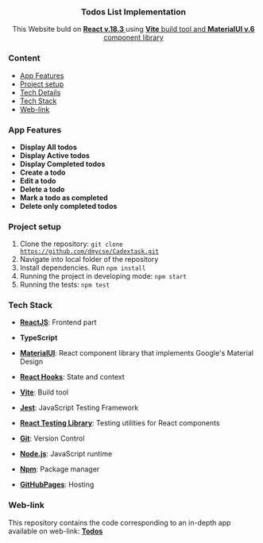 <div align="center">

  <h3 align="center">Todos List Implementation</h3>

   <div align="center">
     This Website buld on <a href="https://react.dev/" target="_blank"><b>React v.18.3</b> </a>using <a href="https://vite.dev/" target="_blank"><b>Vite</b> build tool and <a href="https://mui.com/" target="_blank"><b>MaterialUI v.6</b> component library</a>
    </div>
</div>

### <a name="table">Content</a>

- [App Features](#features)
- [Project setup](#setup)
- [Tech Details](#details)
- [Tech Stack](#tech-stack)
- [Web-link](#web-link)

### <a name="features">App Features</a>

* **Display All todos**
* **Display Active todos**
* **Display Completed todos**
* **Create a todo**
* **Edit a todo**
* **Delete a todo**
* **Mark a todo as completed**
* **Delete only completed todos**

### <a name="features">Project setup</a>
1. Clone the repository: <code>git clone https://github.com/dmycse/Cadextask.git</code>
2. Navigate into local folder of the repository
3. Install dependencies. Run <code>npm install</code>
4. Running the project in developing mode: <code>npm start</code>
5. Running the tests: <code>npm test</code>


### <a name="tech-stack">Tech Stack</a>

* **[ReactJS](https://react.dev/)**: Frontend part
* **TypeScript**
* **[MaterialUI](https://mui.com/)**: React component library that implements Google's Material Design
* **[React Hooks](https://react.dev/reference/react/hooks)**: State and context
* **[Vite](https://vite.dev/)**: Build tool
* **[Jest](https://jestjs.io/)**: JavaScript Testing Framework
* **[React Testing Library](https://testing-library.com/)**: Testing utilities for React components
* **[Git](https://git-scm.com/)**: Version Control
* **[Node.js](https://nodejs.org/en)**: JavaScript runtime
* **[Npm](https://www.npmjs.com/)**: Package manager

* **[GitHubPages](https://pages.github.com)**: Hosting


### <a name="web-link">Web-link</a>
This repository contains the code corresponding to an in-depth app available on web-link: <a href="https://cadextask.vercel.app" target="_blank"><b>Todos</b></a>